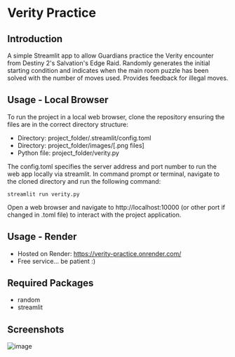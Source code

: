 # Verity Practice

## Introduction
A simple Streamlit app to allow Guardians practice the Verity encounter from Destiny 2's Salvation's Edge Raid. Randomly generates the initial starting condition and indicates when the main room puzzle has been solved with the number of moves used. Provides feedback for illegal moves.

## Usage - Local Browser

To run the project in a local web browser, clone the repository ensuring the files are in the correct directory structure:
- Directory: project_folder/.streamlit/config.toml
- Directory: project_folder/images/[.png files]
- Python file: project_folder/verity.py

The config.toml specifies the server address and port number to run the web app locally via streamlit. In command prompt or terminal, navigate to the cloned directory and run the following command:

<code>streamlit run verity.py</code>

Open a web browser and navigate to http://localhost:10000 (or other port if changed in .toml file) to interact with the project application.

## Usage - Render
- Hosted on Render: https://verity-practice.onrender.com/
- Free service... be patient :)
  
## Required Packages
- random
- streamlit

## Screenshots
![image](https://github.com/adkwn1/verity_practice/assets/119823114/040854bb-98fd-44f6-bffd-0d0bc601c71f)
